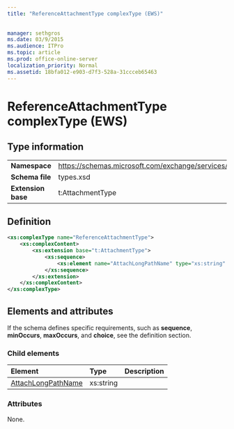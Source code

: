 ```yaml
---
title: "ReferenceAttachmentType complexType (EWS)"
 
 
manager: sethgros
ms.date: 03/9/2015
ms.audience: ITPro
ms.topic: article
ms.prod: office-online-server
localization_priority: Normal
ms.assetid: 18bfa012-e903-d7f3-528a-31ccceb65463
---
```


# ReferenceAttachmentType complexType (EWS)

## Type information

|||
|:-----|:-----|
|**Namespace** <br/> |https://schemas.microsoft.com/exchange/services/2006/types  <br/> |
|**Schema file** <br/> |types.xsd  <br/> |
|**Extension base** <br/> |t:AttachmentType  <br/> |
   
## Definition

```XML
<xs:complexType name="ReferenceAttachmentType">
    <xs:complexContent>
        <xs:extension base="t:AttachmentType">
            <xs:sequence>
                <xs:element name="AttachLongPathName" type="xs:string" maxOccurs="1" minOccurs="0"></xs:element>
            </xs:sequence>
        </xs:extension>
    </xs:complexContent>
</xs:complexType>

```

## Elements and attributes

If the schema defines specific requirements, such as **sequence**, **minOccurs**, **maxOccurs**, and **choice**, see the definition section. 
  
### Child elements

|**Element**|**Type**|**Description**|
|:-----|:-----|:-----|
|[AttachLongPathName](attachlongpathname.md) <br/> |xs:string  <br/> ||
   
### Attributes

None.
  

